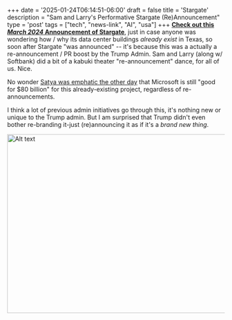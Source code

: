 +++
date = '2025-01-24T06:14:51-06:00'
draft = false
title = 'Stargate'
description = "Sam and Larry's Performative Stargate (Re)Announcement"
type = 'post'
tags = ["tech", "news-link", "AI", "usa"]
+++
[**Check out this *March 2024* Announcement of Stargate**](https://qz.com/microsoft-openai-stargate-supercomputer-1851375309), just in case anyone was wondering how / why its data center buildings *already exist* in Texas, so soon after Stargate "was announced" -- it's because this was a actually a re-announcement / PR boost by the Trump Admin.  Sam and Larry (along w/ Softbank) did a bit of a kabuki theater "re-announcement" dance, for all of us.  Nice. <br />

No wonder [Satya was emphatic the other day](https://www.youtube.com/watch?v=lb_ZJylekWo) that Microsoft is still "good for $80 billion" for this already-existing project, regardless of re-announcements. <br />

I think a lot of previous admin initiatives go through this, it's nothing new or unique to the Trump admin.  But I am surprised that Trump didn't even bother re-branding it-just (re)announcing it as if it's a *brand new thing*.


<div class="image-row">
  <img src="https://julianwest.me/Blog/posts/images/altman-stargate-tx.jpeg" alt="Alt text" width="600" height="415">
</div>
